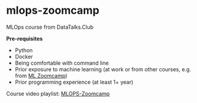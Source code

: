 # mlops-zoomcamp
MLOps course from DataTalks.Club

**Pre-requisites**
* Python
* Docker
* Being comfortable with command line
* Prior exposure to machine learning (at work or from other courses, e.g. from [ML Zoomcamp](https://github.com/alexeygrigorev/mlbookcamp-code/tree/master/course-zoomcamp))
* Prior programming experience (at least 1+ year)

Course video playlist: [MLOPS-Zoomcamp](https://www.youtube.com/playlist?list=PL3MmuxUbc_hIUISrluw_A7wDSmfOhErJK)